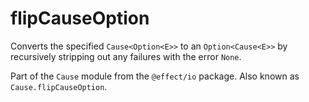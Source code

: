 # flipCauseOption

Converts the specified `Cause<Option<E>>` to an `Option<Cause<E>>` by
recursively stripping out any failures with the error `None`.

Part of the `Cause` module from the `@effect/io` package. Also known as `Cause.flipCauseOption`.
